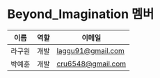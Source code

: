 # Beyond_Imagination 멤버
|   이름  |  역할  |      이메일      |
|---------|--------|-----------------|
| 라구원 | 개발    | laggu91@gmail.com |
| 박예훈 | 개발    | cru6548@gmail.com |